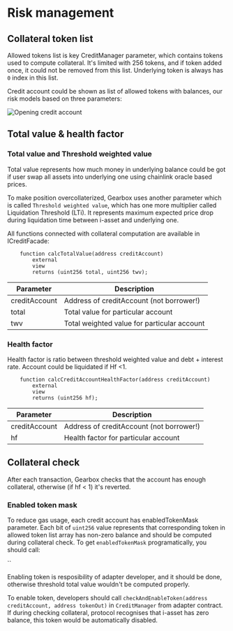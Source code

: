 # Risk management

## Collateral token list

Allowed tokens list is key CreditManager parameter, which contains tokens used to compute collateral. It's limited with 256 tokens, and if token added once, it could not be removed from this list. Underlying token is always has `0` index in this list.

Credit account could be shown as list of allowed tokens with balances, our risk models based on three parameters:

![Opening credit account](/images/credit/creditAccount.jpg)

## Total value & health factor

### Total value and Threshold weighted value

Total value represents how much money in underlying balance could be got if user swap all assets into underlying one using chainlink oracle based prices.

To make position overcollaterized, Gearbox uses another parameter which is called `Threshold weighted value`, which has one more multiplier called
Liquidation Threshold (LTi). It represents maximum expected price drop during liquidation time between i-asset and underlying one.

All functions connected with collateral computation are available in ICreditFacade:

```solidity
    function calcTotalValue(address creditAccount)
        external
        view
        returns (uint256 total, uint256 twv);
```

| Parameter     | Description                                 |
| ------------- | ------------------------------------------- |
| creditAccount | Address of creditAccount (not borrower!)    |
| total         | Total value for particular account          |
| twv           | Total weighted value for particular account |

### Health factor

Health factor is ratio between threshold weighted value and debt + interest rate. Account could be liquidated if Hf &lt;1.

```solidity
    function calcCreditAccountHealthFactor(address creditAccount)
        external
        view
        returns (uint256 hf);
```

| Parameter     | Description                              |
| ------------- | ---------------------------------------- |
| creditAccount | Address of creditAccount (not borrower!) |
| hf            | Health factor for particular account     |

## Collateral check

After each transaction, Gearbox checks that the account has enough collateral, otherwise (if hf &lt; 1) it's reverted.

### Enabled token mask

To reduce gas usage, each credit account has enabledTokenMask parameter. Each bit of `uint256` value represents that corresponding token in allowed token list array has non-zero balance and should be computed during collateral check. To get `enabledTokenMask` programatically, you should call:

``

Enabling token is resposibility of adapter developer, and it should be done, otherwise threshold total value wouldn't be computed properly.

To enable token, developers should call `checkAndEnableToken(address creditAccount, address tokenOut)` in `CreditManager` from adapter contract. If during checking collateral, protocol recognises that i-asset has zero balance, this token would be automatically disabled.
